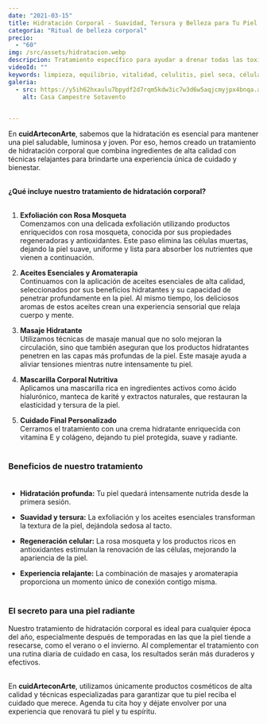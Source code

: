 ```yaml
---
date: "2021-03-15"
title: Hidratación Corporal - Suavidad, Tersura y Belleza para Tu Piel
categoria: "Ritual de belleza corporal"
precio: 
  - "60"
img: /src/assets/hidratacion.webp
descripcion: Tratamiento específico para ayudar a drenar todas las toxinas que se van acumulando en nuestro cuerpo a causa de malos hábitos alimenticios, del consumo de medicamentos, del tabaco etc.
videoId: ""
keywords: limpieza, equilibrio, vitalidad, celulitis, piel seca, células muertas, suavidad, hidratación, luminosidad, ritula de belleza, verano
galeria:
  - src: https://y5ih62hxaulu7bpydf2d7rqm5kdw3ic7w3d6w5aqjcmyjpx4bnqa.arweave.net/x1B_aPcFF0-F-Bl0P8YM6odtoF-2x-t0EEiZhL78C2A
    alt: Casa Campestre Sotavento

  
---
```


En **cuidArteconArte**, sabemos que la hidratación es esencial para mantener una piel saludable, luminosa y joven. Por eso, hemos creado un tratamiento de hidratación corporal que combina ingredientes de alta calidad con técnicas relajantes para brindarte una experiencia única de cuidado y bienestar. <br><br>

**¿Qué incluye nuestro tratamiento de hidratación corporal?** <br><br>

1. **Exfoliación con Rosa Mosqueta** <br>
Comenzamos con una delicada exfoliación utilizando productos enriquecidos con rosa mosqueta, conocida por sus propiedades regeneradoras y antioxidantes. Este paso elimina las células muertas, dejando la piel suave, uniforme y lista para absorber los nutrientes que vienen a continuación.

2. **Aceites Esenciales y Aromaterapia** <br>
Continuamos con la aplicación de aceites esenciales de alta calidad, seleccionados por sus beneficios hidratantes y su capacidad de penetrar profundamente en la piel. Al mismo tiempo, los deliciosos aromas de estos aceites crean una experiencia sensorial que relaja cuerpo y mente.

3. **Masaje Hidratante** <br>
Utilizamos técnicas de masaje manual que no solo mejoran la circulación, sino que también aseguran que los productos hidratantes penetren en las capas más profundas de la piel. Este masaje ayuda a aliviar tensiones mientras nutre intensamente tu piel.

4. **Mascarilla Corporal Nutritiva** <br>
Aplicamos una mascarilla rica en ingredientes activos como ácido hialurónico, manteca de karité y extractos naturales, que restauran la elasticidad y tersura de la piel.

5. **Cuidado Final Personalizado** <br>
Cerramos el tratamiento con una crema hidratante enriquecida con vitamina E y colágeno, dejando tu piel protegida, suave y radiante. <br><br>

### Beneficios de nuestro tratamiento <br><br>

- **Hidratación profunda:** Tu piel quedará intensamente nutrida desde la primera sesión.

- **Suavidad y tersura:** La exfoliación y los aceites esenciales transforman la textura de la piel, dejándola sedosa al tacto.

- **Regeneración celular:** La rosa mosqueta y los productos ricos en antioxidantes estimulan la renovación de las células, mejorando la apariencia de la piel.

- **Experiencia relajante:** La combinación de masajes y aromaterapia proporciona un momento único de conexión contigo misma.<br><br>

### El secreto para una piel radiante <br>
Nuestro tratamiento de hidratación corporal es ideal para cualquier época del año, especialmente después de temporadas en las que la piel tiende a resecarse, como el verano o el invierno. Al complementar el tratamiento con una rutina diaria de cuidado en casa, los resultados serán más duraderos y efectivos. <br><br>

En **cuidArteconArte**, utilizamos únicamente productos cosméticos de alta calidad y técnicas especializadas para garantizar que tu piel reciba el cuidado que merece. Agenda tu cita hoy y déjate envolver por una experiencia que renovará tu piel y tu espíritu. <br><br>
